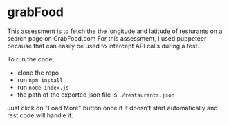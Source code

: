 # grabFood

This assessment is to fetch the the longitude and latitude of resturants on a search page on GrabFood.com 
For this assessment, I used puppeteer because that can easily be used to intercept API calls during a test.

To run the code, 
- clone the repo
- run `npm install`
- run `node index.js`
- the path of the exported json file is `./restaurants.json`

Just click on "Load More" button once if it doesn't start automatically and rest code will handle it.
